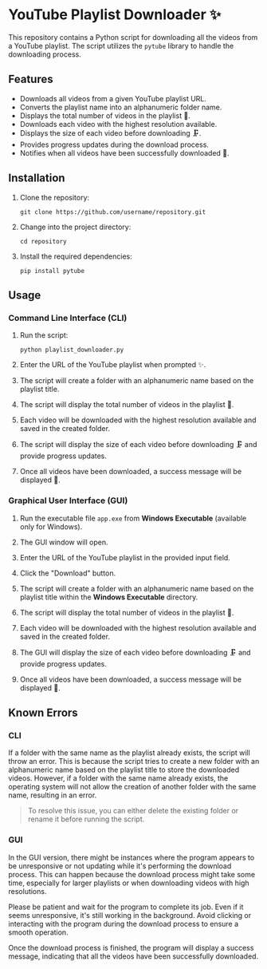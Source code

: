 # YouTube Playlist Downloader ✨

This repository contains a Python script for downloading all the videos from a YouTube playlist. The script utilizes the `pytube` library to handle the downloading process.

## Features

- Downloads all videos from a given YouTube playlist URL.
- Converts the playlist name into an alphanumeric folder name.
- Displays the total number of videos in the playlist 🎦.
- Downloads each video with the highest resolution available.
- Displays the size of each video before downloading 🗜.
- Provides progress updates during the download process.
- Notifies when all videos have been successfully downloaded 🎉.

## Installation

1. Clone the repository:

   ```
   git clone https://github.com/username/repository.git
   ```

2. Change into the project directory:

   ```
   cd repository
   ```

3. Install the required dependencies:

   ```
   pip install pytube
   ```

## Usage

### Command Line Interface (CLI)

1. Run the script:

   ```
   python playlist_downloader.py
   ```

2. Enter the URL of the YouTube playlist when prompted ✨.

3. The script will create a folder with an alphanumeric name based on the playlist title.

4. The script will display the total number of videos in the playlist 🎦.

5. Each video will be downloaded with the highest resolution available and saved in the created folder.

6. The script will display the size of each video before downloading 🗜 and provide progress updates.

7. Once all videos have been downloaded, a success message will be displayed 🎉.

### Graphical User Interface (GUI)

1. Run the executable file `app.exe` from **Windows Executable** (available only for Windows).

2. The GUI window will open.

3. Enter the URL of the YouTube playlist in the provided input field.

4. Click the "Download" button.

5. The script will create a folder with an alphanumeric name based on the playlist title within the **Windows Executable** directory.

6. The script will display the total number of videos in the playlist 🎦.

7. Each video will be downloaded with the highest resolution available and saved in the created folder.

8. The GUI will display the size of each video before downloading 🗜 and provide progress updates.

9. Once all videos have been downloaded, a success message will be displayed 🎉.

## Known Errors

### CLI

If a folder with the same name as the playlist already exists, the script will throw an error. This is because the script tries to create a new folder with an alphanumeric name based on the playlist title to store the downloaded videos. However, if a folder with the same name already exists, the operating system will not allow the creation of another folder with the same name, resulting in an error.

> To resolve this issue, you can either delete the existing folder or rename it before running the script.

### GUI

In the GUI version, there might be instances where the program appears to be unresponsive or not updating while it's performing the download process. This can happen because the download process might take some time, especially for larger playlists or when downloading videos with high resolutions.

Please be patient and wait for the program to complete its job. Even if it seems unresponsive, it's still working in the background. Avoid clicking or interacting with the program during the download process to ensure a smooth operation.

Once the download process is finished, the program will display a success message, indicating that all the videos have been successfully downloaded.
